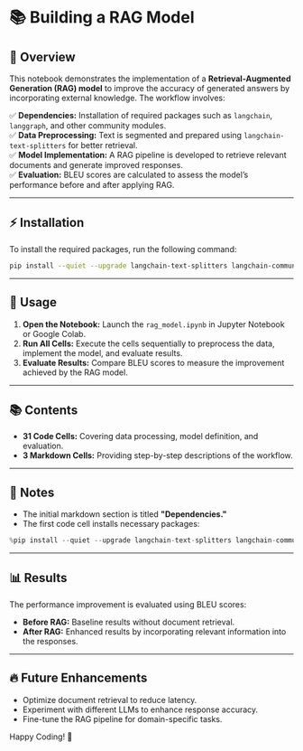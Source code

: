 # 📚 Building a RAG Model

## 🚀 Overview
This notebook demonstrates the implementation of a **Retrieval-Augmented Generation (RAG) model** to improve the accuracy of generated answers by incorporating external knowledge. The workflow involves:

✅ **Dependencies:** Installation of required packages such as `langchain`, `langgraph`, and other community modules.  
✅ **Data Preprocessing:** Text is segmented and prepared using `langchain-text-splitters` for better retrieval.  
✅ **Model Implementation:** A RAG pipeline is developed to retrieve relevant documents and generate improved responses.  
✅ **Evaluation:** BLEU scores are calculated to assess the model’s performance before and after applying RAG.

---

## ⚡️ Installation
To install the required packages, run the following command:

```bash
pip install --quiet --upgrade langchain-text-splitters langchain-community langgraph
```

---

## 📖 Usage
1. **Open the Notebook:** Launch the `rag_model.ipynb` in Jupyter Notebook or Google Colab.
2. **Run All Cells:** Execute the cells sequentially to preprocess the data, implement the model, and evaluate results.
3. **Evaluate Results:** Compare BLEU scores to measure the improvement achieved by the RAG model.

---

## 📚 Contents
- **31 Code Cells:** Covering data processing, model definition, and evaluation.
- **3 Markdown Cells:** Providing step-by-step descriptions of the workflow.

---

## 📝 Notes
- The initial markdown section is titled **"Dependencies."**
- The first code cell installs necessary packages:
```python
%pip install --quiet --upgrade langchain-text-splitters langchain-community langgraph
```

---

## 📊 Results
The performance improvement is evaluated using BLEU scores:
- **Before RAG:** Baseline results without document retrieval.
- **After RAG:** Enhanced results by incorporating relevant information into the responses.

---

## 🔥 Future Enhancements
- Optimize document retrieval to reduce latency.
- Experiment with different LLMs to enhance response accuracy.
- Fine-tune the RAG pipeline for domain-specific tasks.

Happy Coding! 🎉
